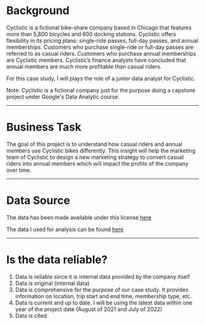 # Background
 Cyclistic is a fictional bike-share company based in Chicago that features more than 5,800 bicycles and 600 docking stations. Cyclistic offers flexibility in its pricing plans: single-ride passes, full-day passes, and annual memberships. Customers who purchase single-ride or full-day passes are referred to as casual riders. Customers who purchase annual memberships are Cyclistic members. Cyclistic’s finance analysts have concluded that annual members are much more profitable than casual riders.
 
 For this case study, I will plays the role of a junior data analyst for Cyclistic. 
 
 Note: Cyclistic is a fictional company just for the purpose doing a capstone project under Google's Data Analytic course.
 
 ---
 # Business Task
 The goal of this project is to understand how casual riders and annual members use Cyclistic bikes differently. This insight will help the marketing team of Cyclistic to design a new marketing strategy to convert casual riders into annual members which will impact the profits of the company over time.
 
 ---
 # Data Source
 The data has been made available under this license [here](https://ride.divvybikes.com/data-license-agreement) 
 
 The data I used for analysis can be found [here](https://divvy-tripdata.s3.amazonaws.com/index.html)
 
 ---
 # Is the data reliable?
 1. Data is reliable since it is internal data provided by the company itself
 2. Data is original (internal data)
 3. Data is comprehensive for the purpose of our case study. It provides information on location, trip start and end time, membership type, etc.
 4. Data is current and up to date. I will be using the latest data within one year of the project date (August of 2021 and July of 2022)
 5. Data is cited

 
